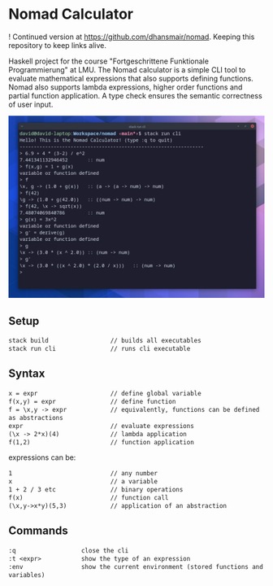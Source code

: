 # Nomad Calculator
! Continued version at https://github.com/dhansmair/nomad. Keeping this repository to keep links alive.


Haskell project for the course "Fortgeschrittene Funktionale Programmierung" at LMU. 
The Nomad calculator is a simple CLI tool to evaluate mathematical expressions that also supports defining functions. Nomad also supports lambda expressions, higher order functions and partial function application. A type check ensures the semantic correctness of user input.

![screenshot of the CLI](https://github.com/dhansmair/nomad-calculator/blob/main/docs/images/nomad_screenshot.png?raw=true)


## Setup
```
stack build                 // builds all executables
stack run cli               // runs cli executable
```


## Syntax
```
x = expr                    // define global variable
f(x,y) = expr               // define function
f = \x,y -> expr            // equivalently, functions can be defined as abstractions
expr                        // evaluate expressions
(\x -> 2*x)(4)              // lambda application
f(1,2)                      // function application
```

expressions can be:
``` 
1                           // any number
x                           // a variable
1 + 2 / 3 etc               // binary operations
f(x)                        // function call
(\x,y->x*y)(5,3)            // application of an abstraction
```

## Commands
```
:q                  close the cli
:t <expr>           show the type of an expression
:env                show the current environment (stored functions and variables)
```
